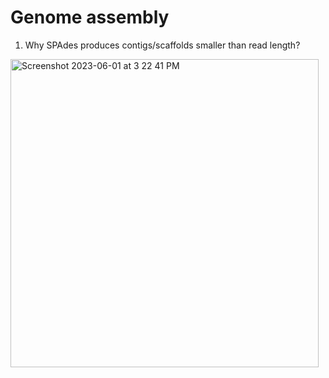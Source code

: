 # Genome assembly
1. Why SPAdes produces contigs/scaffolds smaller than read length?
<img width="493" alt="Screenshot 2023-06-01 at 3 22 41 PM" src="https://github.com/sux21/Su_Xingyuan_Summer_2023/assets/132287930/c5d6345f-e68b-415c-a420-484af315cfb5">
